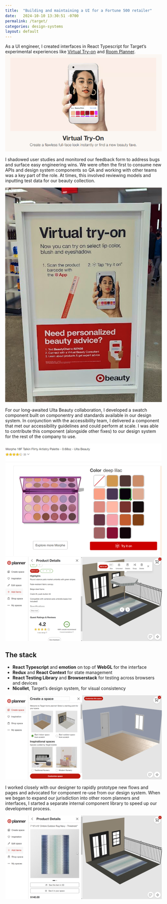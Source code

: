```yaml
---
title:  "Building and maintaining a UI for a Fortune 500 retailer"
date:   2024-10-10 13:30:51 -0700
permalink: /target/
categories: design-systems
layout: default
---
```

As a UI engineer, I created interfaces in React Typescript for Target’s experimental experiences like [Virtual Try-on](https://www.target.com/c/virtual-makeup-try-on/-/N-3726b) and [Room Planner](https://www.target.com/planners/home-planner).
<img class="caseStudyImage" src="../assets/img/target/VTO-1.png" alt="Screenshot of Target Virtual Try-on"/>

I shadowed user studies and monitored our feedback form to address bugs and surface easy engineering wins. We were often the first to consume new APIs and design system components so QA and working with other teams was a key part of the role. At times, this involved reviewing models and inputting test data for our beauty collection.

<img class="caseStudyImage" src="../assets/img/target/tryon-instore.png" alt="An instore display that shows the Virtual Try-on interface."/>

For our long-awaited Ulta Beauty collaboration, I developed a swatch component built on componentry and standards available in our design system. In conjunction with the accessibility team, I delivered a component that met our accessibility guidelines and could perform at scale. I was able to contribute this component (alongside other fixes) to our design system for the rest of the company to use.

<img class="caseStudyImage" src="../assets/img/target/swatch.png" alt="A screenshot of the swatch component."/>

<img class="caseStudyImage" src="../assets/img/target/roomplanner-3.png" alt="Screenshot of Target Room Planner"/>

## The stack
- **React Typescript** and **emotion** on top of **WebGL** for the interface
- **Redux** and **React Context** for state management
- **React Testing Library** and **Browserstack** for testing across browsers and devices
- **Nicollet**, Target’s design system, for visual consistency

<img class="caseStudyImage" src="../assets/img/target/roomplanner-1.png" alt="Screenshot of Target Room Planner"/>


I worked closely with our designer to rapidly prototype new flows and pages and advocated for component re-use from our design system. When we began to expand our jurisdiction into other room planners and interfaces, I started a separate internal component library to speed up our development process.

<img class="caseStudyImage" src="../assets/img/target/roomplanner-2.png" alt="Screenshot of Target Room Planner"/>

